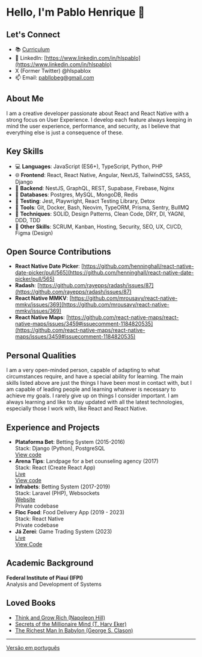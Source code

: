 # Hello, I'm Pablo Henrique 👋

## Let's Connect
- 📚 [Curriculum](https://github.com/hlspablo/hlspablo/blob/main/curriculum.pdf)
- 📱 LinkedIn: [https://www.linkedin.com/in/hlspablo](https://www.linkedin.com/in/hlspablo)
- X (Former Twitter) @hlspablox
- 📫 Email: pabllobeg@gmail.com

## About Me
I am a creative developer passionate about React and React Native with a strong focus on User Experience.
I develop each feature always keeping in mind the user experience, 
performance, and security, as I believe that everything else is just a consequence of these.

## Key Skills
- 💻 **Languages**: JavaScript (ES6+), TypeScript, Python, PHP
- 🌐 **Frontend**: React, React Native, Angular, NextJS, TailwindCSS, SASS, Django
- 🔗 **Backend**: NestJS, GraphQL, REST, Supabase, Firebase, Nginx
- 💾 **Databases**: Postgres, MySQL, MongoDB, Redis
- 🧪 **Testing**: Jest, Playwright, React Testing Library, Detox
- 🔧 **Tools**: Git, Docker, Bash, Neovim, TypeORM, Prisma, Sentry, BullMQ
- 🌟  **Techniques**: SOLID, Design Patterns, Clean Code, DRY, DI, YAGNI, DDD, TDD
- 🚀  **Other Skills**: SCRUM, Kanban, Hosting, Security, SEO, UX, CI/CD, Figma (Design)

## Open Source Contributions
- **React Native Date Picker**: [https://github.com/henninghall/react-native-date-picker/pull/565](https://github.com/henninghall/react-native-date-picker/pull/565)
- **Radash**: [https://github.com/rayepps/radash/issues/87](https://github.com/rayepps/radash/issues/87)
- **React Native MMKV**: [https://github.com/mrousavy/react-native-mmkv/issues/369](https://github.com/mrousavy/react-native-mmkv/issues/369)
- **React Native Maps**: [https://github.com/react-native-maps/react-native-maps/issues/3459#issuecomment-1184820535](https://github.com/react-native-maps/react-native-maps/issues/3459#issuecomment-1184820535)

## Personal Qualities
I am a very open-minded person, capable of adapting to what circumstances require, and have a special ability for learning. 
The main skills listed above are just the things I have been most in contact with,
but I am capable of leading people and learning whatever is necessary to achieve my goals. 
I rarely give up on things I consider important. I am always learning and like to stay updated with all the latest technologies, 
especially those I work with, like React and React Native.

## Experience and Projects
- **Plataforma Bet**: Betting System (2015-2016)  
  Stack: Django (Python), PostgreSQL  
  [View code](https://github.com/hlspablo/BetBack)  
- **Arena Tips**: Landpage for a bet counseling agency (2017)  
  Stack: React (Create React App)  
  [Live](https://arenatips.vercel.app)  
  [View code](https://github.com/hlspablo/arenatips)  
- **Infrabets**: Betting System (2017-2019)  
  Stack: Laravel (PHP), Websockets  
  [Website](https://infrabets.com.br)  
  Private codebase  
- **Floc Food**: Food Delivery App (2019 - 2023)  
  Stack: React Native  
  Private codebase  
- **Já Zerei**: Game Trading System (2023)  
  [Live](https://jazerei.vercel.app)  
  [View Code](https://github.com/hlspablo/jazerei)  

## Academic Background
**Federal Institute of Piauí (IFPI)** <br />
Analysis and Development of Systems

## Loved Books
- [Think and Grow Rich (Napoleon Hill)](https://www.amazon.com.br/Think-Grow-Rich-Napoleon-Hill/dp/1585424331)
- [Secrets of the Millionaire Mind (T. Harv Eker)](https://www.amazon.com.br/Secrets-Millionaire-Mind-Mastering-English-ebook/dp/B000FCJZ3G)
- [The Richest Man In Babylon (George S. Clason)](https://www.amazon.com.br/Richest-Man-Babylon-English-ebook/dp/B07H7HN6DN)

---
[Versão em português](README-ptBR.md)
